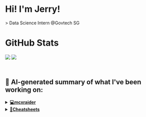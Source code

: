

# Hi! I'm Jerry!
<p>
  > Data Science Intern @Govtech SG
</p>

# GitHub Stats
<p>
  <img align="center" src="https://github-readme-stats.vercel.app/api?username=mcxraider&count_private=true&show_icons=true&theme=github_dark&bg_color=00000099&rank_icon=percentile" />
  <img align="center" src="https://github-readme-stats.vercel.app/api/top-langs/?username=mcxraider&theme=github_dark&bg_color=00000099&exclude_repo=mcxraider.github.io&langs_count=8&size_weight=0.3&count_weight=0.7&hide=css,html&layout=compact" />
</p>
<br>

## 🔨 AI-generated summary of what I've been working on:

  <details>
  <summary><strong><a href="https://github.com/mcxraider/mcxraider">💻mcxraider</a></strong></summary>
  <br/>
  > This repository contains a collection of cron-scheduled scripts that automatically generate README files for a Github profile using GPT-based technology. <br/>
  ------------------------------------------------------------------------------------------------------------------------------ <br/>
  > Multiple automatic updates to the repository README.md file along with changes to markdown.ts and build.yml. Scheduled README updates and template modifications were conducted by the contributor.
  </details>
  
  <details>
  <summary><strong><a href="https://github.com/mcxraider/Cheatsheets">📄Cheatsheets</a></strong></summary>
  <br/>
  > This repository contains a collection of code and files related to the project. It serves as a central hub for collaboration and version control. <br/>
  ------------------------------------------------------------------------------------------------------------------------------ <br/>
  > The repository "Cheatsheets" contains commits for finalizing DSA2101 cheatsheet, deleting and reuploading DSA2101 cheatsheet, and adding a 2102 cheatsheet.
  </details>
  
<br>

